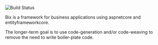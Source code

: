 ![Build Status](https://ci.appveyor.com/api/projects/status/github/bix?svg=true)

Bix is a framework for business applications using aspnetcore and entityframeworkcore.

The longer-term goal is to use code-generation and/or code-weaving to remove the need to
write boiler-plate code.